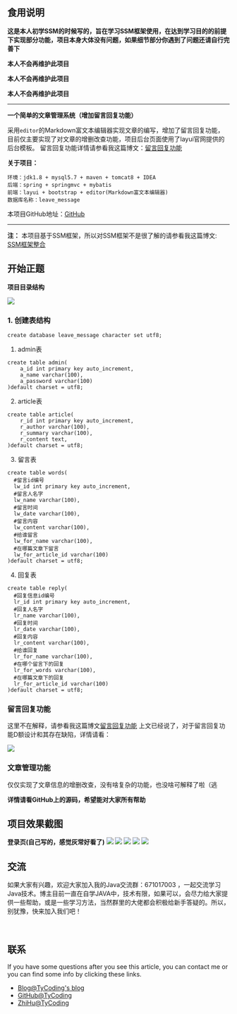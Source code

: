 
## 食用说明

**这是本人初学SSM的时候写的，旨在学习SSM框架使用，在达到学习目的的前提下实现部分功能，项目本身大体没有问题，如果细节部分你遇到了问题还请自行完善下**

**本人不会再维护此项目**

**本人不会再维护此项目**

**本人不会再维护此项目**

-------------

**一个简单的文章管理系统（增加留言回复功能）**

采用`editor`的Markdown富文本编辑器实现文章的编写，增加了留言回复功能，
目前仅主要实现了对文章的增删改查功能，项目后台页面使用了layui官网提供的后台模板。
留言回复功能详情请参看我这篇博文：[留言回复功能](http://tycoding.cn/2018/05/17/留言回复功能/)

<!-- more -->

**关于项目：**
```
环境：jdk1.8 + mysql5.7 + maven + tomcat8 + IDEA
后端：spring + springmvc + mybatis
前端：layui + bootstrap + editor(Markdown富文本编辑器)
数据库名称：leave_message
```
本项目GitHub地址：[GitHub](https://github.com/TyCoding/leave_message)

---

**注：**
本项目基于SSM框架，所以对SSM框架不是很了解的请参看我这篇博文:
[SSM框架整合](http://tycoding.cn/2018/04/24/SSM-Paging/)

## 开始正题
**项目目录结构**

![](img/1.png)

### 1. 创建表结构
```
create database leave_message character set utf8;
```

1. admin表
```
create table admin(
    a_id int primary key auto_increment,
    a_name varchar(100),
    a_password varchar(100)
)default charset = utf8;
```

2. article表
```
create table article(
    r_id int primary key auto_increment,
    r_author varchar(100),
    r_summary varchar(100),
    r_content text,
)default charset = utf8;
```

3. 留言表
```
create table words(
  #留言id编号
  lw_id int primary key auto_increment,
  #留言人名字
  lw_name varchar(100),
  #留言时间
  lw_date varchar(100),
  #留言内容
  lw_content varchar(100),
  #给谁留言
  lw_for_name varchar(100),
  #在哪篇文章下留言
  lw_for_article_id varchar(100)
)default charset = utf8;
```

4. 回复表
```
create table reply(
  #回复信息id编号
  lr_id int primary key auto_increment,
  #回复人名字
  lr_name varchar(100),
  #回复时间
  lr_date varchar(100),
  #回复内容
  lr_content varchar(100),
  #给谁回复
  lr_for_name varchar(100),
  #在哪个留言下的回复
  lr_for_words varchar(100),
  #在哪篇文章下的回复
  lr_for_article_id varchar(100)
)default charset = utf8;
```

### 留言回复功能
这里不在解释，请参看我这篇博文[留言回复功能](http://tycoding.cn/2018/05/17/留言回复功能/)
上文已经说了，对于留言回复功能D额设计和其存在缺陷，详情请看：

![](img/7.png)

### 文章管理功能
仅仅实现了文章信息的增删改查，没有啥复杂的功能，也没啥可解释了啦（逃

**详情请看GitHub上的源码，希望能对大家所有帮助**

## 项目效果截图
**登录页(自己写的，感觉灰常好看了)**
![](img/2.png)
![](img/3.png)
![](img/4.png)
![](img/5.png)
![](img/6.png)

## 交流

如果大家有兴趣，欢迎大家加入我的Java交流群：671017003 ，一起交流学习Java技术。博主目前一直在自学JAVA中，技术有限，如果可以，会尽力给大家提供一些帮助，或是一些学习方法，当然群里的大佬都会积极给新手答疑的。所以，别犹豫，快来加入我们吧！

<br/>

## 联系

If you have some questions after you see this article, you can contact me or you can find some info by clicking these links.

- [Blog@TyCoding's blog](http://www.tycoding.cn)
- [GitHub@TyCoding](https://github.com/TyCoding)
- [ZhiHu@TyCoding](https://www.zhihu.com/people/tomo-83-82/activities)

